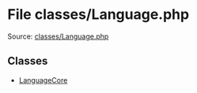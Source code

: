 File classes/Language.php
=========

Source: [classes/Language.php](https://github.com/PrestaShop/PrestaShop/blob/1.6.1.1/classes/Language.php)


Classes
-------

* [LanguageCore](class.LanguageCore.md)

